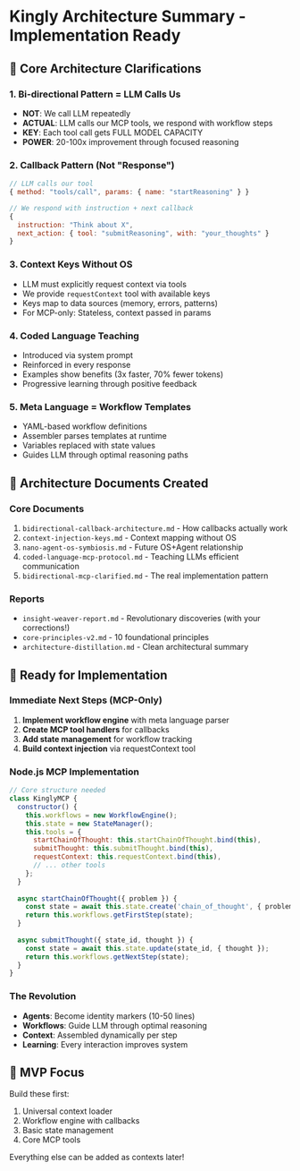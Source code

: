 # Kingly Architecture Summary - Implementation Ready

## 🎯 Core Architecture Clarifications

### 1. Bi-directional Pattern = LLM Calls Us
- **NOT**: We call LLM repeatedly
- **ACTUAL**: LLM calls our MCP tools, we respond with workflow steps
- **KEY**: Each tool call gets FULL MODEL CAPACITY
- **POWER**: 20-100x improvement through focused reasoning

### 2. Callback Pattern (Not "Response")
```javascript
// LLM calls our tool
{ method: "tools/call", params: { name: "startReasoning" } }

// We respond with instruction + next callback
{ 
  instruction: "Think about X", 
  next_action: { tool: "submitReasoning", with: "your_thoughts" }
}
```

### 3. Context Keys Without OS
- LLM must explicitly request context via tools
- We provide `requestContext` tool with available keys
- Keys map to data sources (memory, errors, patterns)
- For MCP-only: Stateless, context passed in params

### 4. Coded Language Teaching
- Introduced via system prompt
- Reinforced in every response
- Examples show benefits (3x faster, 70% fewer tokens)
- Progressive learning through positive feedback

### 5. Meta Language = Workflow Templates
- YAML-based workflow definitions
- Assembler parses templates at runtime
- Variables replaced with state values
- Guides LLM through optimal reasoning paths

## 📁 Architecture Documents Created

### Core Documents
1. `bidirectional-callback-architecture.md` - How callbacks actually work
2. `context-injection-keys.md` - Context mapping without OS
3. `nano-agent-os-symbiosis.md` - Future OS+Agent relationship
4. `coded-language-mcp-protocol.md` - Teaching LLMs efficient communication
5. `bidirectional-mcp-clarified.md` - The real implementation pattern

### Reports
- `insight-weaver-report.md` - Revolutionary discoveries (with your corrections!)
- `core-principles-v2.md` - 10 foundational principles
- `architecture-distillation.md` - Clean architectural summary

## 🚀 Ready for Implementation

### Immediate Next Steps (MCP-Only)
1. **Implement workflow engine** with meta language parser
2. **Create MCP tool handlers** for callbacks
3. **Add state management** for workflow tracking
4. **Build context injection** via requestContext tool

### Node.js MCP Implementation
```javascript
// Core structure needed
class KinglyMCP {
  constructor() {
    this.workflows = new WorkflowEngine();
    this.state = new StateManager();
    this.tools = {
      startChainOfThought: this.startChainOfThought.bind(this),
      submitThought: this.submitThought.bind(this),
      requestContext: this.requestContext.bind(this),
      // ... other tools
    };
  }
  
  async startChainOfThought({ problem }) {
    const state = await this.state.create('chain_of_thought', { problem });
    return this.workflows.getFirstStep(state);
  }
  
  async submitThought({ state_id, thought }) {
    const state = await this.state.update(state_id, { thought });
    return this.workflows.getNextStep(state);
  }
}
```

### The Revolution
- **Agents**: Become identity markers (10-50 lines)
- **Workflows**: Guide LLM through optimal reasoning
- **Context**: Assembled dynamically per step
- **Learning**: Every interaction improves system

## 🎯 MVP Focus

Build these first:
1. Universal context loader
2. Workflow engine with callbacks
3. Basic state management
4. Core MCP tools

Everything else can be added as contexts later!
